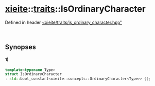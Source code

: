 # [xieite](../../xieite.md)\:\:[traits](../../traits.md)\:\:IsOrdinaryCharacter
Defined in header [<xieite/traits/is_ordinary_character.hpp"](../../../include/xieite/traits/is_ordinary_character.hpp)

&nbsp;

## Synopses
#### 1)
```cpp
template<typename Type>
struct IsOrdinaryCharacter
: std::bool_constant<xieite::concepts::OrdinaryCharacter<Type>> {};
```
